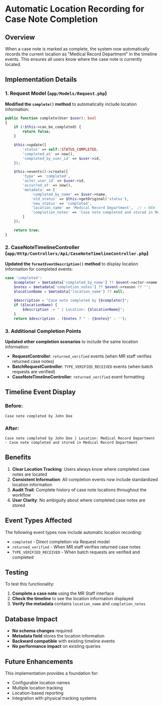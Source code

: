 # Automatic Location Recording for Case Note Completion

## Overview
When a case note is marked as complete, the system now automatically records the current location as "Medical Record Department" in the timeline events. This ensures all users know where the case note is currently located.

## Implementation Details

### 1. Request Model (`app/Models/Request.php`)
**Modified the `complete()` method** to automatically include location information:

```php
public function complete(User $user): bool
{
    if (!$this->can_be_completed) {
        return false;
    }

    $this->update([
        'status' => self::STATUS_COMPLETED,
        'completed_at' => now(),
        'completed_by_user_id' => $user->id,
    ]);

    $this->events()->create([
        'type' => 'completed',
        'actor_user_id' => $user->id,
        'occurred_at' => now(),
        'metadata' => [
            'completed_by_name' => $user->name,
            'old_status' => $this->getOriginal('status'),
            'new_status' => 'completed',
            'location_name' => 'Medical Record Department',  // ← NEW
            'completion_notes' => 'Case note completed and stored in Medical Record Department'  // ← NEW
        ]
    ]);

    return true;
}
```

### 2. CaseNoteTimelineController (`app/Http/Controllers/Api/CaseNoteTimelineController.php`)
**Updated the `formatEventDescription()` method** to display location information for completed events:

```php
case 'completed':
    $completer = $metadata['completed_by_name'] ?? $event->actor->name ?? 'Unknown';
    $notes = $metadata['completion_notes'] ?? $event->reason ?? '';
    $locationName = $metadata['location_name'] ?? null;
    
    $description = "Case note completed by {$completer}";
    if ($locationName) {
        $description .= " | Location: {$locationName}";
    }
    return $description . ($notes ? " - {$notes}" : '');
```

### 3. Additional Completion Points
**Updated other completion scenarios** to include the same location information:

- **RequestController**: `returned_verified` events (when MR staff verifies returned case notes)
- **BatchRequestController**: `TYPE_VERIFIED_RECEIVED` events (when batch requests are verified)
- **CaseNoteTimelineController**: `returned_verified` event formatting

## Timeline Event Display

### Before:
```
Case note completed by John Doe
```

### After:
```
Case note completed by John Doe | Location: Medical Record Department - Case note completed and stored in Medical Record Department
```

## Benefits

1. **Clear Location Tracking**: Users always know where completed case notes are located
2. **Consistent Information**: All completion events now include standardized location information
3. **Audit Trail**: Complete history of case note locations throughout the workflow
4. **User Clarity**: No ambiguity about where completed case notes are stored

## Event Types Affected

The following event types now include automatic location recording:

- `completed` - Direct completion via Request model
- `returned_verified` - When MR staff verifies returned case notes
- `TYPE_VERIFIED_RECEIVED` - When batch requests are verified and completed

## Testing

To test this functionality:

1. **Complete a case note** using the MR Staff interface
2. **Check the timeline** to see the location information displayed
3. **Verify the metadata** contains `location_name` and `completion_notes`

## Database Impact

- **No schema changes** required
- **Metadata field** stores the location information
- **Backward compatible** with existing timeline events
- **No performance impact** on existing queries

## Future Enhancements

This implementation provides a foundation for:
- Configurable location names
- Multiple location tracking
- Location-based reporting
- Integration with physical tracking systems
